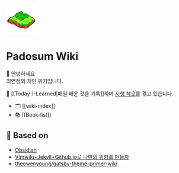 <div>
 <img src="https://github.com/padosum/blog/blob/master/.layouts/static/logo.png?raw=true" width="80" height="80"/>
</div>

# Padosum Wiki

👋 안녕하세요  
최연정의 개인 위키입니다.

📝 [[Today-I-Learned|매일 배운 것을 기록]]하며 [시행 착오](/tags/how-to/)를 겪고 있습니다.

- 🗂 [[wiki-index]]
- 📚 [[Book-list]]

## 🌱 Based on

- [Obsidian](https://obsidian.md/)
- [Vimwiki+Jekyll+Github.io로 나만의 위키를 만들자](https://johngrib.github.io/wiki/my-wiki/)
- [theowenyoung/gatsby-theme-primer-wiki](https://github.com/theowenyoung/gatsby-theme-primer-wiki)
